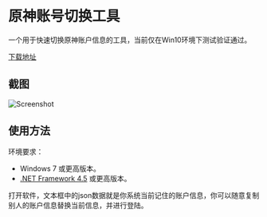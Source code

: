 # 原神账号切换工具
一个用于快速切换原神账户信息的工具，当前仅在Win10环境下测试验证通过。

[下载地址](https://github.com/babalae/genshin-account/releases)

## 截图
![Screenshot](https://github.com/babalae/genshin-account/blob/main/Document/Screenshot.png)

## 使用方法

环境要求：

* Windows 7 或更高版本。
* [.NET Framework 4.5](https://www.microsoft.com/zh-cn/download/details.aspx?id=30653) 或更高版本。

打开软件，文本框中的json数据就是你系统当前记住的账户信息，你可以随意复制别人的账户信息替换当前信息，并进行登陆。
